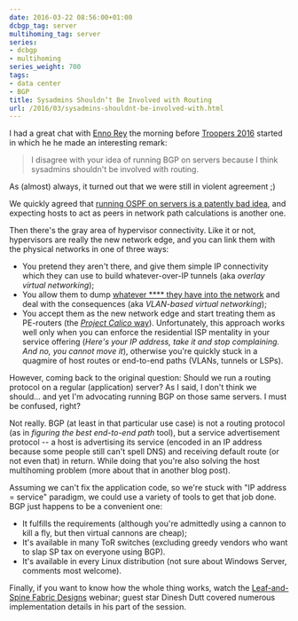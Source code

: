 ```yaml
---
date: 2016-03-22 08:56:00+01:00
dcbgp_tag: server
multihoming_tag: server
series:
- dcbgp
- multihoming
series_weight: 700
tags:
- data center
- BGP
title: Sysadmins Shouldn’t Be Involved with Routing
url: /2016/03/sysadmins-shouldnt-be-involved-with.html
---
```

I had a great chat with [Enno Rey](https://twitter.com/Enno_Insinuator) the morning before [Troopers 2016](https://www.troopers.de/troopers16/) started in which he he made an interesting remark:

> I disagree with your idea of running BGP on servers because I think sysadmins shouldn't be involved with routing.

As (almost) always, it turned out that we were still in violent agreement ;)
<!--more-->
We quickly agreed that [running OSPF on servers is a patently bad idea](http://blog.ipspace.net/2016/03/dont-run-ospf-with-your-customers.html), and expecting hosts to act as peers in network path calculations is another one.

Then there's the gray area of hypervisor connectivity. Like it or not, hypervisors are really the new network edge, and you can link them with the physical networks in one of three ways:

-   You pretend they aren't there, and give them simple IP connectivity which they can use to build whatever-over-IP tunnels (aka *overlay virtual networking*);
-   You allow them to dump [whatever \*\*\*\* they have into the network](http://blog.ipspace.net/2011/12/vmware-vswitch-baseline-of-simplicity.html) and deal with the consequences (aka *VLAN-based virtual networking*);
-   You accept them as the new network edge and start treating them as PE-routers (the [*Project Calico* way](http://blog.ipspace.net/2015/06/project-calico-is-it-any-good.html)). Unfortunately, this approach works well only when you can enforce the residential ISP mentality in your service offering (*Here's your IP address, take it and stop complaining. And no, you cannot move it*), otherwise you're quickly stuck in a quagmire of host routes or end-to-end paths (VLANs, tunnels or LSPs).

However, coming back to the original question: Should we run a routing protocol on a regular (application) server? As I said, I don't think we should... and yet I'm advocating running BGP on those same servers. I must be confused, right?

Not really. BGP (at least in that particular use case) is not a routing protocol (as in *figuring the best end-to-end path* tool), but a service advertisement protocol -- a host is advertising its service (encoded in an IP address because some people still can't spell DNS) and receiving default route (or not even that) in return. While doing that you're also solving the host multihoming problem (more about that in another blog post).

Assuming we can't fix the application code, so we're stuck with "IP address = service" paradigm, we could use a variety of tools to get that job done. BGP just happens to be a convenient one:

-   It fulfills the requirements (although you're admittedly using a cannon to kill a fly, but then virtual cannons are cheap);
-   It's available in many ToR switches (excluding greedy vendors who want to slap SP tax on everyone using BGP).
-   It's available in every Linux distribution (not sure about Windows Server, comments most welcome).

Finally, if you want to know how the whole thing works, watch the [Leaf-and-Spine Fabric Designs](http://www.ipspace.net/Leaf-and-Spine_Fabric_Designs) webinar; guest star Dinesh Dutt covered numerous implementation details in his part of the session.
